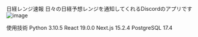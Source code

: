 日経レンジ速報
日々の日経予想レンジを通知してくれるDiscordのアプリです
![image](https://github.com/user-attachments/assets/11663a3b-75d0-4b2f-b613-74478eb36824)


使用技術
Python 3.10.5
React 19.0.0
Next.js 15.2.4
PostgreSQL 17.4


